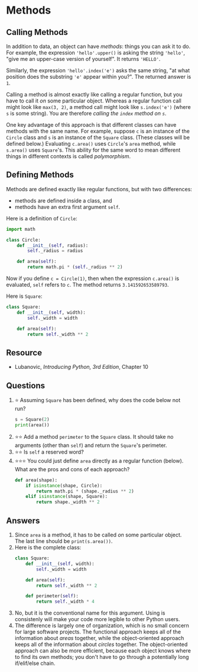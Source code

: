 # Methods
## Calling Methods
In addition to data, an object can have *methods*: things you can ask it to do. For example, the expression `'hello'.upper()` is asking the string `'hello'`, "give me an upper-case version of yourself". It returns
`'HELLO'`.

Similarly, the expression `'hello'.index('e')` asks the same string, "at what position does the substring `'e'` appear within you?". The returned answer is `1`.

Calling a method is almost exactly like calling a regular function, but you have to call it *on* some particular object. Whereas a regular function call might look like `max(3, 2)`, a method call might look like `s.index('e')` (where `s` is some string). You are therefore *calling the `index` method on `s`*.

One key advantage of this approach is that different classes can have methods with the same name. For example, suppose `c` is an instance of the `Circle` class and `s` is an instance of the `Square` class. (These classes will be defined below.) Evaluating `c.area()` uses `Circle`'s `area` method, while `s.area()` uses `Square`'s. This ability for the same word to mean different things in different contexts is called *polymorphism*.

## Defining Methods
Methods are defined exactly like regular functions, but with two differences:
- methods are defined inside a class, and
- methods have an extra first argument `self`.

Here is a definition of `Circle`:
```python
import math

class Circle:
    def __init__(self, radius):
        self._radius = radius

    def area(self):
        return math.pi * (self._radius ** 2)
```

Now if you define `c = Circle(1)`, then when the expression `c.area()` is evaluated, `self` refers to `c`. The method returns `3.141592653589793`.

Here is `Square`:
```python
class Square:
    def __init__(self, width):
        self._width = width

    def area(self):
        return self._width ** 2
```

## Resource
- Lubanovic, *Introducing Python, 3rd Edition*, Chapter 10

## Questions
1. :star: Assuming `Square` has been defined, why does the code below not run?
    ```python
    s = Square(2)
    print(area())
    ```
1. :star::star: Add a method `perimeter` to the `Square` class. It should take no arguments (other than `self`) and return the `Square`'s perimeter.
1. :star::star: Is `self` a reserved word?
1. :star::star::star: You could just define `area` directly as a regular function (below). What are the pros and cons of each approach?
   ```python
   def area(shape):
       if isinstance(shape, Circle):
           return math.pi * (shape._radius ** 2)
       elif isinstance(shape, Square):
           return shape._width ** 2
   ```

## Answers
1. Since `area` is a method, it has to be called *on* some particular object. The last line should be `print(s.area())`.
1. Here is the complete class:
    ```python
    class Square:
        def __init__(self, width):
            self._width = width

        def area(self):
            return self._width ** 2

        def perimeter(self):
            return self._width * 4
    ```
1. No, but it is the conventional name for this argument. Using is consistenly will make your code more legible to other Python users.
1. The difference is largely one of organization, which is no small concern for large software projects. The functional approach keeps all of the information about *areas* together, while the object-oriented approach keeps all of the information about *circles* together. The object-oriented approach can also be more efficient, because each object knows where to find its own methods; you don't have to go through a potentially long if/elif/else chain.
